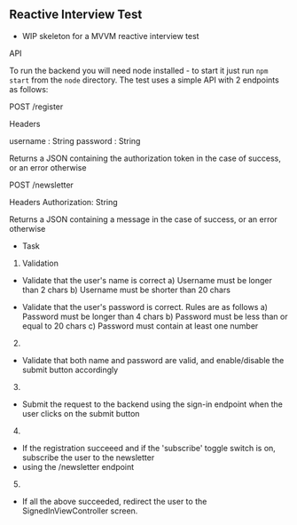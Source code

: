 ## Reactive Interview Test

* WIP skeleton for a MVVM reactive interview test

API

To run the backend you will need node installed - to start it just run `npm start` from the `node` directory.
The test uses a simple API with 2 endpoints as follows:

POST /register

Headers

username : String
password : String

Returns a JSON containing the authorization token in the case of success, or an error otherwise

POST /newsletter

Headers 
Authorization: String

Returns a JSON containing a message in the case of success, or an error otherwise

* Task 

1. Validation

* Validate that the user's name is correct
a) Username must be longer than 2 chars
b) Username must be shorter than 20 chars

* Validate that the user's password is correct. Rules are as follows
a) Password must be longer than 4 chars
b) Password must be less than or equal to 20 chars
c) Password must contain at least one number

2.
* Validate that both name and password are valid, and enable/disable the submit button accordingly

3.
* Submit the request to the backend using the sign-in endpoint when the user clicks on the submit button

4.
* If the registration succeeed and if the 'subscribe' toggle switch is on, subscribe the user to the newsletter
* using the /newsletter endpoint

5. 
* If all the above succeeded, redirect the user to the SignedInViewController screen.

 

